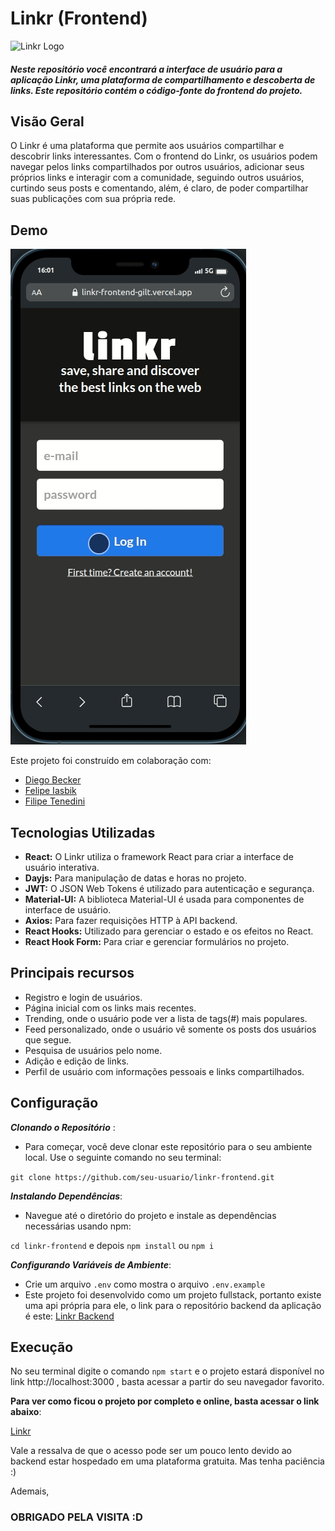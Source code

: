 # Linkr (Frontend)
<img src="./public/favicon.ico" alt="Linkr Logo" width="37" height="40">

##### Neste repositório você encontrará a interface de usuário para a aplicação Linkr, uma plataforma de compartilhamento e descoberta de links. Este repositório contém o código-fonte do frontend do projeto.

<h2>Visão Geral</h2>

O Linkr é uma plataforma que permite aos usuários compartilhar e descobrir links interessantes. Com o frontend do Linkr, os usuários podem navegar pelos links compartilhados por outros usuários, adicionar seus próprios links e interagir com a comunidade, seguindo outros usuários, curtindo seus posts e comentando, além, é claro, de poder compartilhar suas publicações com sua própria rede.

<h2>Demo</h2>

![Linkr Demo](./public/demo/linkr-demo.gif)

Este projeto foi construído em colaboração com:

- [Diego Becker](https://github.com/DiegoBeker)
- [Felipe Iasbik](https://github.com/felipeiasbik)
- [Filipe Tenedini](https://github.com/FilipeTenedini)

<h2>Tecnologias Utilizadas</h2>

- **React:** O Linkr utiliza o framework React para criar a interface de usuário interativa.
- **Dayjs:** Para manipulação de datas e horas no projeto.
- **JWT:** O JSON Web Tokens é utilizado para autenticação e segurança.
- **Material-UI:** A biblioteca Material-UI é usada para componentes de interface de usuário.
- **Axios:** Para fazer requisições HTTP à API backend.
- **React Hooks:** Utilizado para gerenciar o estado e os efeitos no React.
- **React Hook Form:** Para criar e gerenciar formulários no projeto.

<h2>Principais recursos</h2>

- Registro e login de usuários.
- Página inicial com os links mais recentes.
- Trending, onde o usuário pode ver a lista de tags(#) mais populares.
- Feed personalizado, onde o usuário vê somente os posts dos usuários que segue.
- Pesquisa de usuários pelo nome.
- Adição e edição de links.
- Perfil de usuário com informações pessoais e links compartilhados.

<h2>Configuração</h2>

***Clonando o Repositório*** :
- Para começar, você deve clonar este repositório para o seu ambiente local. Use o seguinte comando no seu terminal:

`git clone https://github.com/seu-usuario/linkr-frontend.git`

***Instalando Dependências***:
- Navegue até o diretório do projeto e instale as dependências necessárias usando npm:

`cd linkr-frontend` e depois `npm install` ou `npm i`

***Configurando Variáveis de Ambiente***:

- Crie um arquivo `.env` como mostra o arquivo `.env.example`
- Este projeto foi desenvolvido como um projeto fullstack, portanto existe uma api própria para ele, o link para o repositório backend da aplicação é este: [Linkr Backend](https://github.com/csjhonathan/linkr_backend)

<h2>Execução</h2>

No seu terminal digite o comando `npm start` e o projeto estará disponível no link http://localhost:3000 , basta acessar a partir do seu navegador favorito.


**Para ver como ficou o projeto por completo e online, basta acessar o link abaixo**:

[Linkr](https://linkr-frontend-gilt.vercel.app)

Vale a ressalva de que o acesso pode ser um pouco lento devido ao backend estar hospedado em uma plataforma gratuita. Mas tenha paciência :)

Ademais,

### OBRIGADO PELA VISITA :D
